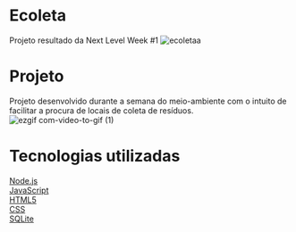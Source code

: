 # Ecoleta
Projeto resultado da Next Level Week #1
![ecoletaa](https://user-images.githubusercontent.com/47614825/84704258-ed6eb280-af2f-11ea-814b-d0f1a2503534.png)
</br>
# Projeto
 Projeto desenvolvido durante a semana do meio-ambiente com o intuito de facilitar a procura de locais de coleta de resíduos.
![ezgif com-video-to-gif (1)](https://user-images.githubusercontent.com/47614825/84704172-cd3ef380-af2f-11ea-93dd-9793adb1e724.gif)

# Tecnologias utilizadas
<a href="https://nodejs.org/en/">Node.js</a>  <br/>
<a href="https://www.javascript.com/">JavaScript</a> <br/>
<a href="">HTML5</a> <br/>
<a href="">CSS</a> <br/>
<a href="https://www.sqlite.org/index.html">SQLite</a> 
 

